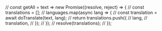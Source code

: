// const getAll = text => new Promise((resolve, reject) => {
//   const translations = [];
//   languages.map(async lang => {
//     const translation = await doTranslate(text, lang);
//     return translations.push({
//       lang,
//       translation,
//     });
//   });
//   resolve(translations);
// });
